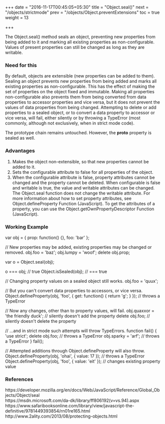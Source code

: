 +++
date = "2016-11-17T00:45:05+05:30"
title = "Object.seal()"
next = "/objects/strictmode"
prev = "/objects/Object.preventExtensions"
toc = true
weight = 13

+++

The Object.seal() method seals an object, preventing new properties from being added to it and marking all existing properties as non-configurable. Values of present properties can still be changed as long as they are writable.

<h3>Need for this</h3>
By default, objects are extensible (new properties can be added to them). Sealing an object prevents new properties from being added and marks all existing properties as non-configurable. This has the effect of making the set of properties on the object fixed and immutable. Making all properties non-configurable also prevents them from being converted from data properties to accessor properties and vice versa, but it does not prevent the values of data properties from being changed. Attempting to delete or add properties to a sealed object, or to convert a data property to accessor or vice versa, will fail, either silently or by throwing a TypeError (most commonly, although not exclusively, when in strict mode code).

The prototype chain remains untouched. However, the __proto__  property is sealed as well.

<h3>Advantages</h3>
<ol>
  <li>Makes the object non-extensible, so that new properties cannot be added to it.</li>
  <li>Sets the configurable attribute to false for all properties of the object.</li>
  <li>When the configurable attribute is false, property attributes cannot be changed and the property cannot be deleted. When configurable is false and writable is true, the value and writable attributes can be changed.
The Object.seal function does not change the writable attribute.
For more information about how to set property attributes, see Object.defineProperty Function (JavaScript). To get the attributes of a property, you can use the Object.getOwnPropertyDescriptor Function (JavaScript).</li>
</ol>

<h3>Working Example</h3>
var obj = {
  prop: function() {},
  foo: 'bar'
};

// New properties may be added, existing properties may be changed or removed.
obj.foo = 'baz';
obj.lumpy = 'woof';
delete obj.prop;

var o = Object.seal(obj);

o === obj; // true
Object.isSealed(obj); // === true

// Changing property values on a sealed object still works.
obj.foo = 'quux';

// But you can't convert data properties to accessors, or vice versa.
Object.defineProperty(obj, 'foo', { get: function() { return 'g'; } }); // throws a TypeError

// Now any changes, other than to property values, will fail.
obj.quaxxor = 'the friendly duck'; // silently doesn't add the property
delete obj.foo; // silently doesn't delete the property

// ...and in strict mode such attempts will throw TypeErrors.
function fail() {
  'use strict';
  delete obj.foo; // throws a TypeError
  obj.sparky = 'arf'; // throws a TypeError
}
fail();

// Attempted additions through Object.defineProperty will also throw.
Object.defineProperty(obj, 'ohai', { value: 17 }); // throws a TypeError
Object.defineProperty(obj, 'foo', { value: 'eit' }); // changes existing property value

<h3>References</h3>
https://developer.mozilla.org/en/docs/Web/JavaScript/Reference/Global_Objects/Object/seal
<br />
https://msdn.microsoft.com/da-dk/library/ff806192(v=vs.94).aspx
<br/>
https://www.safaribooksonline.com/library/view/javascript-the-definitive/9781449393854/rn01re165.html
<br/>
http://www.2ality.com/2013/08/protecting-objects.html
